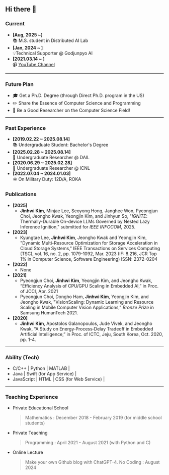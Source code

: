 ## Hi there 👋

### Current
- **[Aug, 2025 ~]** </br>
  📚 M.S. student in Distributed AI Lab
- **[Jan, 2024 ~ ]** </br>
  💡Technical Supporter @ Godjunpyo AI
- **[2021.03.14 ~ ]** </br>
  📹 [YouTube Channel](https://youtube.com/@MutexLock)

----
### Future Plan
- 🎓 Get a Ph.D. Degree (through Direct Ph.D. program in the US)
- ✏️ Share the Essence of Computer Science and Programming
- 🔑 Be a Good Researcher on the Computer Science Field!

----
### Past Experience
- **[2019.02.22 ~ 2025.08.14]** </br>
  📚 Undergraduate Student: Bachelor's Degree
- **[2025.02.28 ~ 2025.08.14]** </br>
  🔎 Undergraduate Researcher @ DAIL
- **[2020.06.29 ~ 2025.02.28]** </br>
  🔎 Undergraduate Researcher @ ICNL
- **[2022.07.04 ~ 2024.01.03]** </br>
  🪖 On Military Duty: 12D/A, ROKA

### Publications
- **[2025]**</br>
  - **Jinhwi Kim**, Minjae Lee, Seoyong Hong, Janghee Won, Pyeongjun Choi, Jeongho Kwak, Yeongjin Kim, and Jinhyun So, "*IGNITE*: Thermally-Durable On-device LLMs Governed by Nested Lazy Inference Ignition," submitted for *IEEE INFOCOM*, 2025.
- **[2023]**</br>
  - Kyungtae Lee, **Jinhwi Kim**, Jeongho Kwak and Yeongjin Kim, "Dynamic Multi-Resource Optimization for Storage Acceleration in Cloud Storage Systems," IEEE Transactions on Services Computing (TSC), vol. 16, no. 2, pp. 1079-1092, Mar. 2023 (IF: 8.216, JCR Top 1% in Computer Science, Software Engineering) ISSN: 2372-0204
- **[2022]**</br>
  - None
- **[2021]**</br>
  - Pyeongjun Choi, **Jinhwi Kim**, Yeongjin Kim, and Jeongho Kwak, “Efficiency Analysis of CPU/GPU Scaling in Embedded AI,” in Proc. of JCCI, Apr. 2021
  - Pyeongjun Choi, Dongho Ham, **Jinhwi Kim**, Yeongjin Kim, and Jeongho Kwak, "VisionScaling: Dynamic Learning and Resource Scaling in Mobile Computer Vision Applications," *Bronze Prize* in Samsung HumanTech 2021.
- **[2020]**</br>
  - **Jinhwi Kim**, Apostolos Galanopoulos, Jude Vivek, and Jeongho Kwak, “A Study on Energy‑Process‑Delay Tradeoff in Embedded Artificial Intelligence,” in Proc. of ICTC, Jeju, South Korea, Oct. 2020, pp. 1-4.

----
### Ability (Tech)
- C/C++ | Python | MATLAB | 
- Java | Swift (for App Service) |
- JavaScript | HTML | CSS (for Web Service) |
  


----

### Teaching Experience
- Private Educational School
  > Mathematics : December 2018 - February 2019 (for middle school students)
- Private Teaching
  > Programming : April 2021 - August 2021 (with Python and C)
- Online Lecture
  > Make your own Github blog with ChatGPT-4. No Coding : August 2024


<!--
**kjh-icnl/kjh-icnl** is a ✨ _special_ ✨ repository because its `README.md` (this file) appears on your GitHub profile.

Here are some ideas to get you started:

- 🔭 I’m currently working on ...
- 🌱 I’m currently learning ...
- 👯 I’m looking to collaborate on ...
- 🤔 I’m looking for help with ...
- 💬 Ask me about ...
- 📫 How to reach me: ...
- 😄 Pronouns: ...
- ⚡ Fun fact: ...
-->
